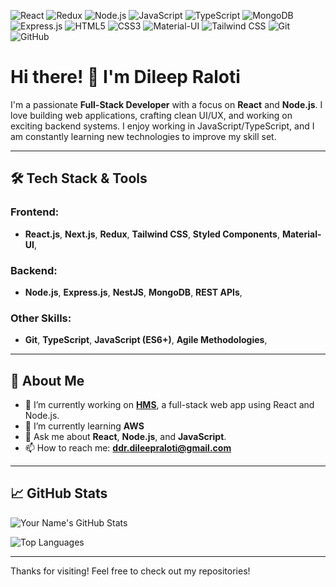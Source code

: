 ![React](https://img.shields.io/badge/-React-61DAFB?logo=react&logoColor=black&style=for-the-badge)
![Redux](https://img.shields.io/badge/-Redux-764ABC?logo=redux&logoColor=white&style=for-the-badge)
![Node.js](https://img.shields.io/badge/-Node.js-339933?logo=node.js&logoColor=white&style=for-the-badge)
![JavaScript](https://img.shields.io/badge/-JavaScript-F7DF1E?logo=javascript&logoColor=black&style=for-the-badge)
![TypeScript](https://img.shields.io/badge/-TypeScript-007ACC?logo=typescript&logoColor=white&style=for-the-badge)
![MongoDB](https://img.shields.io/badge/-MongoDB-47A248?logo=mongodb&logoColor=white&style=for-the-badge)
![Express.js](https://img.shields.io/badge/-Express.js-000000?logo=express&logoColor=white&style=for-the-badge)
![HTML5](https://img.shields.io/badge/-HTML5-E34F26?logo=html5&logoColor=white&style=for-the-badge)
![CSS3](https://img.shields.io/badge/-CSS3-1572B6?logo=css3&logoColor=white&style=for-the-badge)
![Material-UI](https://img.shields.io/badge/-Material--UI-0081CB?logo=material-ui&logoColor=white&style=for-the-badge)
![Tailwind CSS](https://img.shields.io/badge/-Tailwind%20CSS-06B6D4?logo=tailwindcss&logoColor=white&style=for-the-badge)
![Git](https://img.shields.io/badge/-Git-F05032?logo=git&logoColor=white&style=for-the-badge)
![GitHub](https://img.shields.io/badge/-GitHub-181717?logo=github&logoColor=white&style=for-the-badge)

<!--
## Hi there 👋
**ddr-dileep/ddr-dileep** is a ✨ _special_ ✨ repository because its `README.md` (this file) appears on your GitHub profile.

Here are some ideas to get you started:

- 🔭 I’m currently working on ...
- 🌱 I’m currently learning ...
- 👯 I’m looking to collaborate on ...
- 🤔 I’m looking for help with ...
- 💬 Ask me about ...
- 📫 How to reach me: ...
- 😄 Pronouns: ...
- ⚡ Fun fact: ...
-->
# Hi there! 👋 I'm Dileep Raloti

I'm a passionate **Full-Stack Developer** with a focus on **React** and **Node.js**. I love building web applications, crafting clean UI/UX, and working on exciting backend systems. I enjoy working in JavaScript/TypeScript, and I am constantly learning new technologies to improve my skill set.

---

## 🛠 Tech Stack & Tools

### Frontend:
- **React.js**, **Next.js**, **Redux**, **Tailwind CSS**, **Styled Components**, **Material-UI**,

### Backend:
- **Node.js**, **Express.js**, **NestJS**, **MongoDB**, **REST APIs**,

### Other Skills:
- **Git**, **TypeScript**, **JavaScript (ES6+)**, **Agile Methodologies**,

---

## 🚀 About Me
- 🔭 I’m currently working on **[HMS](link_to_project)**, a full-stack web app using React and Node.js.
- 🌱 I’m currently learning **AWS**
- 💬 Ask me about **React**, **Node.js**, and **JavaScript**.
- 📫 How to reach me: **[ddr.dileepraloti@gmail.com](mailto:ddr.dileepraloti@gmail.com)**

---

## 📈 GitHub Stats

![Your Name's GitHub Stats](https://github-readme-stats.vercel.app/api?username=ddr-dileep&show_icons=true&theme=radical)

![Top Languages](https://github-readme-stats.vercel.app/api/top-langs/?username=ddr-dileep&layout=compact&theme=radical)

---

Thanks for visiting! Feel free to check out my repositories!

